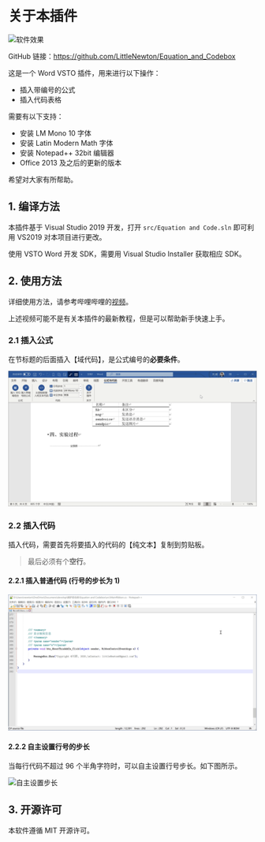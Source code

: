 # 关于本插件

![软件效果](img/效果图.jpg)

GitHub 链接：https://github.com/LittleNewton/Equation_and_Codebox

这是一个 Word VSTO 插件，用来进行以下操作：

- 插入带编号的公式
- 插入代码表格

需要有以下支持：

- 安装 LM Mono 10 字体
- 安装 Latin Modern Math 字体
- 安装 Notepad++ 32bit 编辑器
- Office 2013 及之后的更新的版本

希望对大家有所帮助。

## 1. 编译方法

本插件基于 Visual Studio 2019 开发，打开 `src/Equation and Code.sln` 即可利用 VS2019 对本项目进行更改。

使用 VSTO Word 开发 SDK，需要用 Visual Studio Installer 获取相应 SDK。

## 2. 使用方法

详细使用方法，请参考哔哩哔哩的[视频](https://www.bilibili.com/video/BV1f5411p7pN/)。

上述视频可能不是有关本插件的最新教程，但是可以帮助新手快速上手。

### 2.1 插入公式

在节标题的后面插入【域代码】，是公式编号的**必要条件**。

![插入公式](img/Demo_Insert_Equations.gif)

### 2.2 插入代码

插入代码，需要首先将要插入的代码的【纯文本】复制到剪贴板。

> 最后必须有个**空行**。

#### 2.2.1 插入普通代码 (行号的步长为 1)

![插入代码](img/Demo_Insert_Codes.gif)


#### 2.2.2 自主设置行号的步长

当每行代码不超过 96 个半角字符时，可以自主设置行号步长。如下图所示。

![自主设置步长](img/Demo_Set_LineNum_Step.gif)

## 3. 开源许可

本软件遵循 MIT 开源许可。
